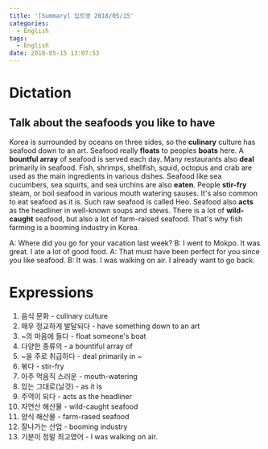 ```yaml
---
title: '[Summary] 입트영 2018/05/15'
categories:
  - English
tags:
  - English
date: 2018-05-15 13:07:53
---
```


# Dictation
## Talk about the seafoods you like to have

Korea is surrounded by oceans on three sides, so the **culinary** culture has seafood down to an art. Seafood really **floats** to peoples **boats** here. A **bountful array** of seafood is served each day. Many restaurants also **deal** primarily in seafood. Fish, shrimps, shellfish, squid, octopus and crab are used as the main ingredients in various dishes. Seafood like sea cucumbers, sea squirts, and sea urchins are also **eaten**. People **stir-fry** steam, or boil seafood in various mouth watering sauses. It's also common to eat seafood as it is. Such raw seafood is called Heo. Seafood also **acts** as the headliner in well-known soups and stews. There is a lot of **wild-caught** seafood, but also a lot of farm-raised seafood. That's why fish farming is a booming industry in Korea.

A: Where did you go for your vacation last week?
B: I went to Mokpo. It was great. I ate a lot of good food.
A: That must have been perfect for you since you like seafood.
B: It was. I was walking on air. I already want to go back.

# Expressions

1. 음식 문화 - culinary culture
2. 매우 정교하게 발달되다 - have something down to an art
3. ~의 마음에 들다 - float someone's boat
4. 다양한 종류의 - a bountiful array of
5. ~을 주로 취급하다 - deal primarily in ~
6. 볶다 - stir-fry
7. 아주 먹음직 스러운 - mouth-watering
8. 있는 그대로(날것) - as it is
9. 주역이 되다 - acts as the headliner
10. 자연산 해산물 - wild-caught seafood
11. 양식 해산물 - farm-rased seafood
12. 잘나가는 산업 - booming industry
13. 기분이 정말 최고였어 - I was walking on air.